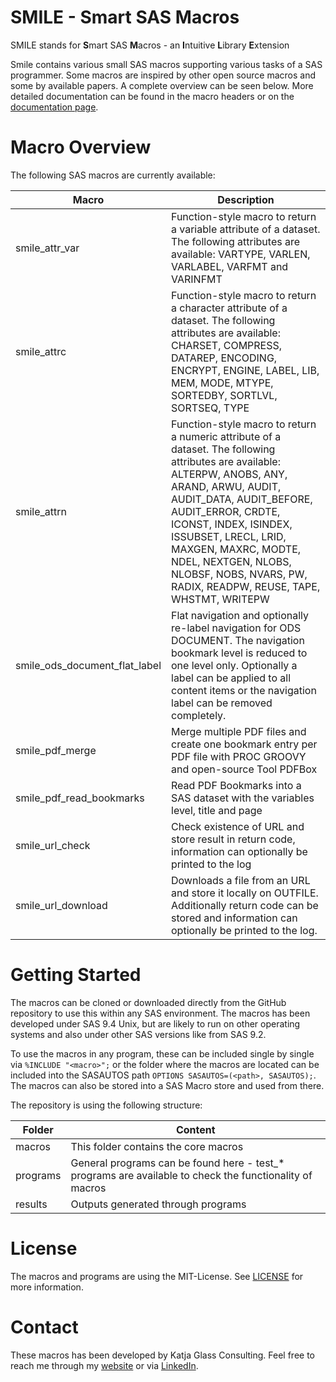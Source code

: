 # SMILE - Smart SAS Macros
SMILE stands for <b>S</b>mart SAS <b>M</b>acros - an <b>I</b>ntuitive <b>L</b>ibrary <b>E</b>xtension

Smile contains various small SAS macros supporting various tasks of a SAS programmer. Some macros are inspired by other open source macros and some by available papers. A complete overview can be seen below. More detailed documentation can be found in the macro headers or on the [documentation page](https://katjaglassconsulting.github.io/SMILE-SmartSASMacros/).

# Macro Overview

The following SAS macros are currently available:

Macro | Description
---|---
smile_attr_var |Function-style macro to return a variable attribute of a dataset. The following attributes are available: VARTYPE, VARLEN, VARLABEL, VARFMT and VARINFMT
smile_attrc |Function-style macro to return a character attribute of a dataset. The following attributes are available: CHARSET, COMPRESS, DATAREP, ENCODING, ENCRYPT, ENGINE, LABEL, LIB, MEM, MODE, MTYPE, SORTEDBY, SORTLVL, SORTSEQ, TYPE
smile_attrn |Function-style macro to return a numeric attribute of a dataset. The following attributes are available: ALTERPW, ANOBS, ANY, ARAND, ARWU, AUDIT, AUDIT_DATA, AUDIT_BEFORE, AUDIT_ERROR, CRDTE, ICONST, INDEX, ISINDEX, ISSUBSET, LRECL, LRID, MAXGEN, MAXRC, MODTE, NDEL, NEXTGEN, NLOBS, NLOBSF, NOBS, NVARS, PW, RADIX, READPW, REUSE, TAPE, WHSTMT, WRITEPW
smile_ods_document_flat_label |Flat navigation and optionally re-label navigation for ODS DOCUMENT. The navigation bookmark level is reduced to one level only. Optionally a label can be applied to all content items or the navigation label can be removed completely.
smile_pdf_merge |Merge multiple PDF files and create one bookmark entry per PDF file with PROC GROOVY and open-source Tool PDFBox
smile_pdf_read_bookmarks |Read PDF Bookmarks into a SAS dataset with the variables level, title and page
smile_url_check |Check existence of URL and store result in return code, information can optionally be printed to the log
smile_url_download |Downloads a file from an URL and store it locally on OUTFILE. Additionally return code can be stored and information can optionally be printed to the log.

# Getting Started

The macros can be cloned or downloaded directly from the GitHub repository to use this within any SAS environment. The macros has been developed under SAS 9.4 Unix, but are likely to run on other operating systems and also under other SAS versions like from SAS 9.2. 

To use the macros in any program, these can be included single by single via `%INCLUDE "<macro>";` or the folder where the macros are located can be included into the SASAUTOS path `OPTIONS SASAUTOS=(<path>, SASAUTOS);`. The macros can also be stored into a SAS Macro store and used from there.

The repository is using the following structure:

Folder | Content
--- |---
macros | This folder contains the core macros
programs | General programs can be found here - test_* programs are available to check the functionality of macros
results | Outputs generated through programs

# License

The macros and programs are using the MIT-License. See [LICENSE](https://github.com/KatjaGlassConsulting/SMILE-SmartSASMacros/blob/main/LICENSE) for more information.

# Contact

These macros has been developed by Katja Glass Consulting. Feel free to reach me through my [website](https://www.glacon.eu) or via [LinkedIn](https://www.linkedin.com/in/katja-glass-369022167/).

